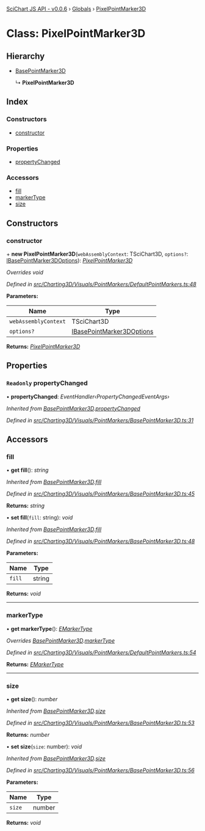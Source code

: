 [SciChart JS API - v0.0.6](../README.md) › [Globals](../globals.md) › [PixelPointMarker3D](pixelpointmarker3d.md)

# Class: PixelPointMarker3D

## Hierarchy

* [BasePointMarker3D](basepointmarker3d.md)

  ↳ **PixelPointMarker3D**

## Index

### Constructors

* [constructor](pixelpointmarker3d.md#constructor)

### Properties

* [propertyChanged](pixelpointmarker3d.md#readonly-propertychanged)

### Accessors

* [fill](pixelpointmarker3d.md#fill)
* [markerType](pixelpointmarker3d.md#markertype)
* [size](pixelpointmarker3d.md#size)

## Constructors

###  constructor

\+ **new PixelPointMarker3D**(`webAssemblyContext`: TSciChart3D, `options?`: [IBasePointMarker3DOptions](../interfaces/ibasepointmarker3doptions.md)): *[PixelPointMarker3D](pixelpointmarker3d.md)*

*Overrides void*

*Defined in [src/Charting3D/Visuals/PointMarkers/DefaultPointMarkers.ts:48](https://github.com/ABTSoftware/SciChart.Dev/blob/f6fba97af2/Web/src/SciChart/src/Charting3D/Visuals/PointMarkers/DefaultPointMarkers.ts#L48)*

**Parameters:**

Name | Type |
------ | ------ |
`webAssemblyContext` | TSciChart3D |
`options?` | [IBasePointMarker3DOptions](../interfaces/ibasepointmarker3doptions.md) |

**Returns:** *[PixelPointMarker3D](pixelpointmarker3d.md)*

## Properties

### `Readonly` propertyChanged

• **propertyChanged**: *EventHandler‹PropertyChangedEventArgs›*

*Inherited from [BasePointMarker3D](basepointmarker3d.md).[propertyChanged](basepointmarker3d.md#readonly-propertychanged)*

*Defined in [src/Charting3D/Visuals/PointMarkers/BasePointMarker3D.ts:31](https://github.com/ABTSoftware/SciChart.Dev/blob/f6fba97af2/Web/src/SciChart/src/Charting3D/Visuals/PointMarkers/BasePointMarker3D.ts#L31)*

## Accessors

###  fill

• **get fill**(): *string*

*Inherited from [BasePointMarker3D](basepointmarker3d.md).[fill](basepointmarker3d.md#fill)*

*Defined in [src/Charting3D/Visuals/PointMarkers/BasePointMarker3D.ts:45](https://github.com/ABTSoftware/SciChart.Dev/blob/f6fba97af2/Web/src/SciChart/src/Charting3D/Visuals/PointMarkers/BasePointMarker3D.ts#L45)*

**Returns:** *string*

• **set fill**(`fill`: string): *void*

*Inherited from [BasePointMarker3D](basepointmarker3d.md).[fill](basepointmarker3d.md#fill)*

*Defined in [src/Charting3D/Visuals/PointMarkers/BasePointMarker3D.ts:48](https://github.com/ABTSoftware/SciChart.Dev/blob/f6fba97af2/Web/src/SciChart/src/Charting3D/Visuals/PointMarkers/BasePointMarker3D.ts#L48)*

**Parameters:**

Name | Type |
------ | ------ |
`fill` | string |

**Returns:** *void*

___

###  markerType

• **get markerType**(): *[EMarkerType](../enums/emarkertype.md)*

*Overrides [BasePointMarker3D](basepointmarker3d.md).[markerType](basepointmarker3d.md#markertype)*

*Defined in [src/Charting3D/Visuals/PointMarkers/DefaultPointMarkers.ts:54](https://github.com/ABTSoftware/SciChart.Dev/blob/f6fba97af2/Web/src/SciChart/src/Charting3D/Visuals/PointMarkers/DefaultPointMarkers.ts#L54)*

**Returns:** *[EMarkerType](../enums/emarkertype.md)*

___

###  size

• **get size**(): *number*

*Inherited from [BasePointMarker3D](basepointmarker3d.md).[size](basepointmarker3d.md#size)*

*Defined in [src/Charting3D/Visuals/PointMarkers/BasePointMarker3D.ts:53](https://github.com/ABTSoftware/SciChart.Dev/blob/f6fba97af2/Web/src/SciChart/src/Charting3D/Visuals/PointMarkers/BasePointMarker3D.ts#L53)*

**Returns:** *number*

• **set size**(`size`: number): *void*

*Inherited from [BasePointMarker3D](basepointmarker3d.md).[size](basepointmarker3d.md#size)*

*Defined in [src/Charting3D/Visuals/PointMarkers/BasePointMarker3D.ts:56](https://github.com/ABTSoftware/SciChart.Dev/blob/f6fba97af2/Web/src/SciChart/src/Charting3D/Visuals/PointMarkers/BasePointMarker3D.ts#L56)*

**Parameters:**

Name | Type |
------ | ------ |
`size` | number |

**Returns:** *void*
